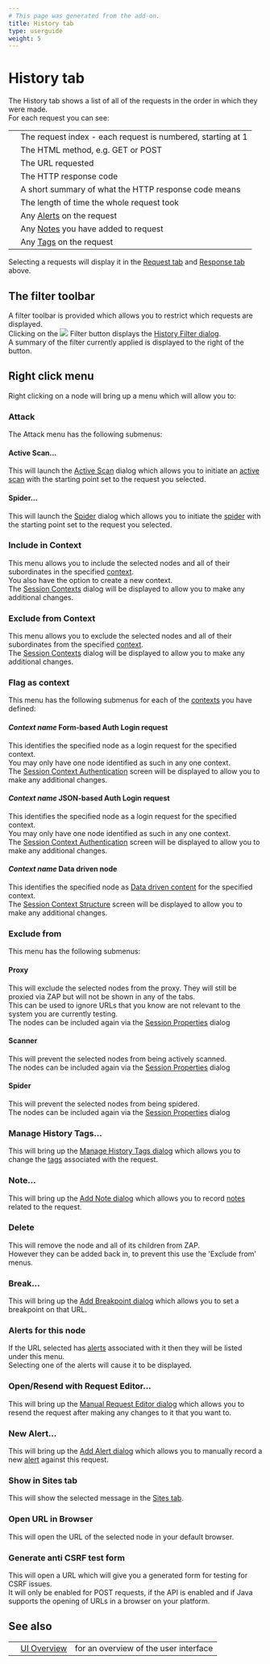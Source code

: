 ```yaml
---
# This page was generated from the add-on.
title: History tab
type: userguide
weight: 5
---
```


# History tab

The History tab shows a list of all of the requests in the order in which they were made.  
For each request you can see:

|   |                                                                            |
|---|----------------------------------------------------------------------------|
|   | The request index - each request is numbered, starting at 1                |
|   | The HTML method, e.g. GET or POST                                          |
|   | The URL requested                                                          |
|   | The HTTP response code                                                     |
|   | A short summary of what the HTTP response code means                       |
|   | The length of time the whole request took                                  |
|   | Any [Alerts](/docs/desktop/start/features/alerts/) on the request          |
|   | Any [Notes](/docs/desktop/start/features/notes/) you have added to request |
|   | Any [Tags](/docs/desktop/start/features/tags/) on the request              |

Selecting a requests will display it in the [Request tab](/docs/desktop/ui/tabs/request/) and [Response tab](/docs/desktop/ui/tabs/response/) above.  

## The filter toolbar

A filter toolbar is provided which allows you to restrict which requests are displayed.  
Clicking on the ![](/docs/desktop/images/16/054.png) Filter button displays the [History Filter dialog](/docs/desktop/ui/dialogs/hist_filter/).  
A summary of the filter currently applied is displayed to the right of the button.

## Right click menu

Right clicking on a node will bring up a menu which will allow you to:

### Attack

The Attack menu has the following submenus:

#### Active Scan...

This will launch the [Active Scan](/docs/desktop/ui/dialogs/advascan/) dialog which allows you to initiate an [active scan](/docs/desktop/start/features/ascan/) with the starting point set to the request you selected.  

#### Spider...

This will launch the [Spider](/docs/desktop/ui/dialogs/spider/) dialog which allows you to initiate the [spider](/docs/desktop/start/features/spider/) with the starting point set to the request you selected.  

### Include in Context

This menu allows you to include the selected nodes and all of their subordinates in the specified [context](/docs/desktop/start/features/contexts/).  
You also have the option to create a new context.  
The [Session Contexts](/docs/desktop/ui/dialogs/session/contexts/) dialog will be displayed to allow you to make any additional changes.

### Exclude from Context

This menu allows you to exclude the selected nodes and all of their subordinates from the specified [context](/docs/desktop/start/features/contexts/).  
The [Session Contexts](/docs/desktop/ui/dialogs/session/contexts/) dialog will be displayed to allow you to make any additional changes.

### Flag as context

This menu has the following submenus for each of the [contexts](/docs/desktop/start/features/contexts/) you have defined:

#### *Context name* Form-based Auth Login request

This identifies the specified node as a login request for the specified context.  
You may only have one node identified as such in any one context.  
The [Session Context Authentication](/docs/desktop/ui/dialogs/session/context-auth/) screen will be displayed to allow you to make any additional changes.

#### *Context name* JSON-based Auth Login request

This identifies the specified node as a login request for the specified context.  
You may only have one node identified as such in any one context.  
The [Session Context Authentication](/docs/desktop/ui/dialogs/session/context-auth/) screen will be displayed to allow you to make any additional changes.

#### *Context name* Data driven node

This identifies the specified node as [Data driven content](/docs/desktop/start/features/ddc/) for the specified context.  
The [Session Context Structure](/docs/desktop/ui/dialogs/session/context-struct/) screen will be displayed to allow you to make any additional changes.

### Exclude from

This menu has the following submenus:

#### Proxy

This will exclude the selected nodes from the proxy. They will still be proxied via ZAP but will not be shown in any of the tabs.  
This can be used to ignore URLs that you know are not relevant to the system you are currently testing.  
The nodes can be included again via the [Session Properties](/docs/desktop/ui/dialogs/session/) dialog

#### Scanner

This will prevent the selected nodes from being actively scanned.  
The nodes can be included again via the [Session Properties](/docs/desktop/ui/dialogs/session/) dialog

#### Spider

This will prevent the selected nodes from being spidered.  
The nodes can be included again via the [Session Properties](/docs/desktop/ui/dialogs/session/) dialog

### Manage History Tags...

This will bring up the [Manage History Tags dialog](/docs/desktop/ui/dialogs/managetags/) which allows you to change the [tags](/docs/desktop/start/features/tags/) associated with the request.

### Note...

This will bring up the [Add Note dialog](/docs/desktop/ui/dialogs/addnote/) which allows you to record [notes](/docs/desktop/start/features/notes/) related to the request.

### Delete

This will remove the node and all of its children from ZAP.  
However they can be added back in, to prevent this use the 'Exclude from' menus.

### Break...

This will bring up the [Add Breakpoint dialog](/docs/desktop/ui/dialogs/addbreak/) which allows you to set a breakpoint on that URL.  

### Alerts for this node

If the URL selected has [alerts](/docs/desktop/start/features/alerts/) associated with it then they will be listed under this menu.  
Selecting one of the alerts will cause it to be displayed.

### Open/Resend with Request Editor...

This will bring up the [Manual Request Editor dialog](/docs/desktop/ui/dialogs/man_req/) which allows you to resend the request after making any changes to it that you want to.

### New Alert...

This will bring up the [Add Alert dialog](/docs/desktop/ui/dialogs/addalert/) which allows you to manually record a new [alert](/docs/desktop/start/features/alerts/) against this request.

### Show in Sites tab

This will show the selected message in the [Sites tab](/docs/desktop/ui/tabs/sites/).

### Open URL in Browser

This will open the URL of the selected node in your default browser.

### Generate anti CSRF test form

This will open a URL which will give you a generated form for testing for CSRF issues.  
It will only be enabled for POST requests, if the API is enabled and if Java supports the opening of URLs in a browser on your platform.

## See also

|   |                                  |                                       |
|---|----------------------------------|---------------------------------------|
|   | [UI Overview](/docs/desktop/ui/) | for an overview of the user interface |
